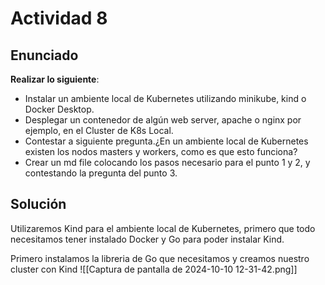 # Actividad 8

## Enunciado

**Realizar lo siguiente**:

- Instalar un ambiente local de Kubernetes utilizando minikube, kind o Docker Desktop.
- Desplegar un contenedor de algún web server, apache o nginx por ejemplo, en el Cluster de K8s Local.
- Contestar a siguiente pregunta.¿En un ambiente local de Kubernetes existen los nodos masters y workers, como es que esto funciona?
- Crear un md file colocando los pasos necesario para el punto 1 y 2, y contestando la pregunta del punto 3.

## Solución

Utilizaremos Kind para el ambiente local de Kubernetes, primero que todo necesitamos tener instalado Docker y Go para poder instalar Kind.

Primero instalamos la libreria de Go que necesitamos y creamos nuestro cluster con Kind
![[Captura de pantalla de 2024-10-10 12-31-42.png]]
